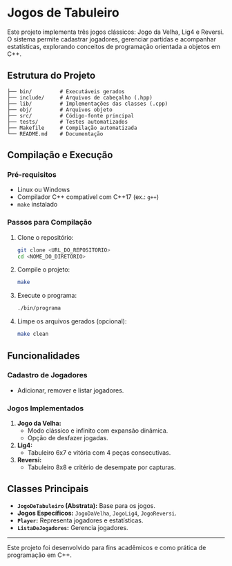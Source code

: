 # Jogos de Tabuleiro

Este projeto implementa três jogos clássicos: Jogo da Velha, Lig4 e Reversi. O sistema permite cadastrar jogadores, gerenciar partidas e acompanhar estatísticas, explorando conceitos de programação orientada a objetos em C++.

## Estrutura do Projeto

```plaintext
├── bin/         # Executáveis gerados
├── include/     # Arquivos de cabeçalho (.hpp)
├── lib/         # Implementações das classes (.cpp)
├── obj/         # Arquivos objeto
├── src/         # Código-fonte principal
├── tests/       # Testes automatizados
├── Makefile     # Compilação automatizada
└── README.md    # Documentação
```

## Compilação e Execução

### Pré-requisitos
- Linux ou Windows
- Compilador C++ compatível com C++17 (ex.: `g++`)
- `make` instalado

### Passos para Compilação
1. Clone o repositório:
   ```bash
   git clone <URL_DO_REPOSITORIO>
   cd <NOME_DO_DIRETORIO>
   ```
2. Compile o projeto:
   ```bash
   make
   ```
3. Execute o programa:
   ```bash
   ./bin/programa
   ```
4. Limpe os arquivos gerados (opcional):
   ```bash
   make clean
   ```

## Funcionalidades

### Cadastro de Jogadores
- Adicionar, remover e listar jogadores.

### Jogos Implementados
1. **Jogo da Velha:**
   - Modo clássico e infinito com expansão dinâmica.
   - Opção de desfazer jogadas.
2. **Lig4:**
   - Tabuleiro 6x7 e vitória com 4 peças consecutivas.
3. **Reversi:**
   - Tabuleiro 8x8 e critério de desempate por capturas.

## Classes Principais
- **`JogoDeTabuleiro` (Abstrata):** Base para os jogos.
- **Jogos Específicos:** `JogoDaVelha`, `JogoLig4`, `JogoReversi`.
- **`Player`:** Representa jogadores e estatísticas.
- **`ListaDeJogadores`:** Gerencia jogadores.

---

Este projeto foi desenvolvido para fins acadêmicos e como prática de programação em C++.
